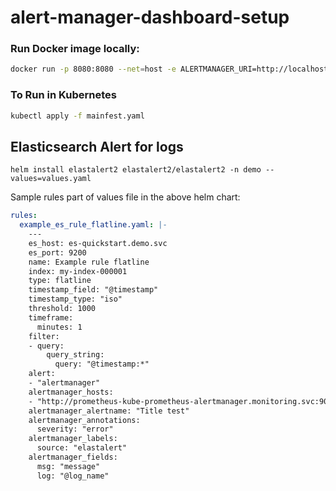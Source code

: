 # alert-manager-dashboard-setup

### Run Docker image locally:

```bash
docker run -p 8080:8080 --net=host -e ALERTMANAGER_URI=http://localhost:9093 ghcr.io/prymitive/karma:latest
```

### To Run in Kubernetes

```bash
kubectl apply -f mainfest.yaml
```

## Elasticsearch Alert for logs

```
helm install elastalert2 elastalert2/elastalert2 -n demo --values=values.yaml
```

Sample rules part of values file in the above helm chart:

```yaml
rules:
  example_es_rule_flatline.yaml: |-
    ---
    es_host: es-quickstart.demo.svc
    es_port: 9200
    name: Example rule flatline
    index: my-index-000001
    type: flatline
    timestamp_field: "@timestamp"
    timestamp_type: "iso"
    threshold: 1000
    timeframe:
      minutes: 1
    filter:
    - query:
        query_string:
          query: "@timestamp:*"
    alert:
    - "alertmanager"
    alertmanager_hosts:
    - "http://prometheus-kube-prometheus-alertmanager.monitoring.svc:9093"
    alertmanager_alertname: "Title test"
    alertmanager_annotations:
      severity: "error"
    alertmanager_labels:
      source: "elastalert"
    alertmanager_fields:
      msg: "message"
      log: "@log_name"
```
